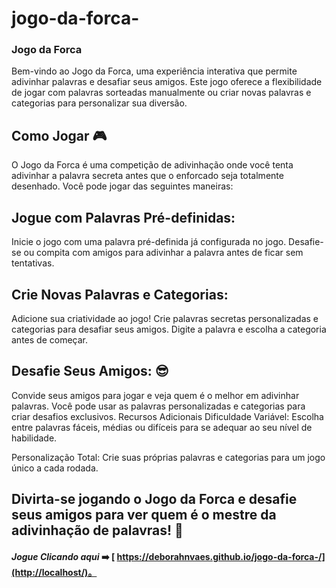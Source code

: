 # jogo-da-forca-

### Jogo da Forca

Bem-vindo ao Jogo da Forca, uma experiência interativa que permite adivinhar palavras e desafiar seus amigos. Este jogo oferece a flexibilidade de jogar com palavras sorteadas manualmente ou criar novas palavras e categorias para personalizar sua diversão.

## Como Jogar 🎮
O Jogo da Forca é uma competição de adivinhação onde você tenta adivinhar a palavra secreta antes que o enforcado seja totalmente desenhado. Você pode jogar das seguintes maneiras:

## Jogue com Palavras Pré-definidas:

Inicie o jogo com uma palavra pré-definida já configurada no jogo. Desafie-se ou compita com amigos para adivinhar a palavra antes de ficar sem tentativas.

## Crie Novas Palavras e Categorias:

Adicione sua criatividade ao jogo! Crie palavras secretas personalizadas e categorias para desafiar seus amigos. Digite a palavra e escolha a categoria antes de começar.

## Desafie Seus Amigos: 😎

Convide seus amigos para jogar e veja quem é o melhor em adivinhar palavras. Você pode usar as palavras personalizadas e categorias para criar desafios exclusivos.
Recursos Adicionais
Dificuldade Variável: Escolha entre palavras fáceis, médias ou difíceis para se adequar ao seu nível de habilidade.

Personalização Total: Crie suas próprias palavras e categorias para um jogo único a cada rodada.

## Divirta-se jogando o Jogo da Forca e desafie seus amigos para ver quem é o mestre da adivinhação de palavras! 🚀



#### *Jogue Clicando aqui* ➡️ [ https://deborahnvaes.github.io/jogo-da-forca-/](http://localhost/)。
